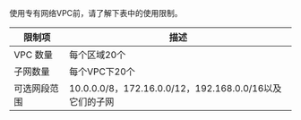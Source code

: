 使用专有网络VPC前，请了解下表中的使用限制。

限制项|描述
---|----
VPC 数量|每个区域20个
子网数量|每个VPC下20个
可选网段范围|10.0.0.0/8，172.16.0.0/12，192.168.0.0/16以及它们的子网